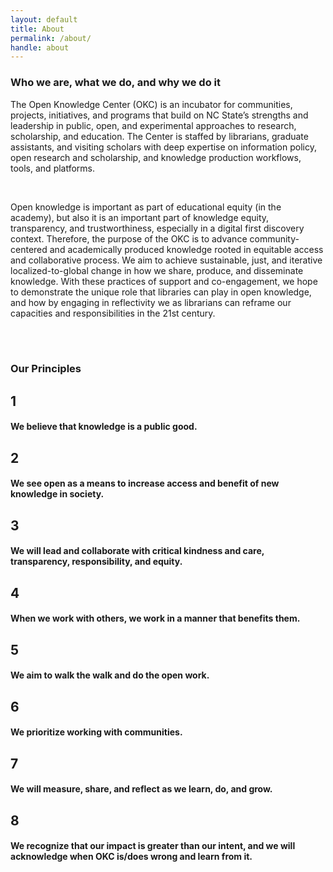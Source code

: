```yaml
---
layout: default
title: About
permalink: /about/
handle: about
---
```


<link rel="preconnect" href="https://fonts.googleapis.com">
<link rel="preconnect" href="https://fonts.gstatic.com" crossorigin>
<link href="https://fonts.googleapis.com/css2?family=Bungee+Shade&family=Urbanist:wght@300&display=swap" rel="stylesheet">



### Who we are, what we do, and why we do it

The Open Knowledge Center (OKC) is an incubator for communities, projects, initiatives, and programs that build on NC State’s strengths and leadership in public, open, and experimental approaches to research, scholarship, and education. The Center is staffed by librarians, graduate assistants, and visiting scholars with deep expertise on information policy, open research and scholarship, and knowledge production workflows, tools, and platforms. 
	
<br>

Open knowledge is important as part of educational equity (in the academy), but also it is an important part of knowledge equity, transparency, and trustworthiness, especially in a digital first discovery context. Therefore, the purpose of the OKC is to advance community-centered and academically produced knowledge rooted in equitable access and collaborative process. We aim to achieve sustainable, just, and iterative localized-to-global change in how we share, produce, and disseminate knowledge. With these practices of support and co-engagement, we hope to demonstrate the unique role that libraries can play in open knowledge, and how by engaging in reflectivity we as librarians can reframe our capacities and responsibilities in the 21st century.

<br>
<br>

### Our Principles

## 1   
#### We believe that knowledge is a public good.
	
## 2   
#### We see open as a means to increase access and benefit of new knowledge in society.
	
## 3   
#### We will lead and collaborate with critical kindness and care, transparency, responsibility, and equity.

## 4   
#### When we work with others, we work in a manner that benefits them.
	
## 5   
#### We aim to walk the walk and do the open work.
	
## 6   
#### We prioritize working with communities.
	
## 7   
#### We will measure, share, and reflect as we learn, do, and grow.

## 8   
#### We recognize that our impact is greater than our intent, and we will acknowledge when OKC is/does wrong and learn from it.
	




